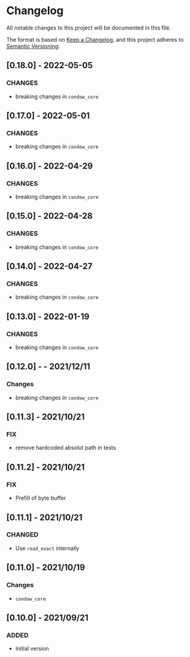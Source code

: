 # Changelog
All notable changes to this project will be documented in this file.

The format is based on [Keep a Changelog](https://keepachangelog.com/en/1.0.0/),
and this project adheres to [Semantic Versioning](https://semver.org/spec/v2.0.0.html).

## [0.18.0] -  2022-05-05

### CHANGES

- breaking changes in `condow_core`

## [0.17.0] -  2022-05-01

### CHANGES

- breaking changes in `condow_core`

## [0.16.0] -  2022-04-29

### CHANGES

- breaking changes in `condow_core`

## [0.15.0] -  2022-04-28

### CHANGES

- breaking changes in `condow_core`

## [0.14.0] -  2022-04-27

### CHANGES

- breaking changes in `condow_core`

## [0.13.0] -  2022-01-19

### CHANGES

- breaking changes in `condow_core`

## [0.12.0] -  - 2021/12/11

### Changes

- breaking changes in `condow_core`

## [0.11.3] - 2021/10/21

### FIX

* remove hardcoded absolut path in tests

## [0.11.2] - 2021/10/21

### FIX

* Prefill of byte buffer

## [0.11.1] - 2021/10/21

### CHANGED

* Use `read_exact` internally
## [0.11.0] - 2021/10/19

### Changes

* `condow_core`

## [0.10.0] - 2021/09/21

### ADDED

* Initial version

